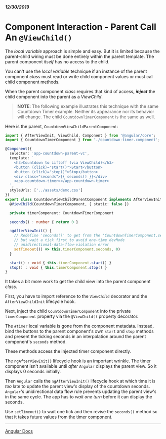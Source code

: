 ##### 12/30/2019
# Component Interaction - Parent Call An `@ViewChild()`
The _local variable_ approach is simple and easy.  But it is limited because the parent-child wiring must be done entirely within the parent template.  The parent component _itself_ has no access to the child.

You can't use the _local variable_ technique if an instance of the parent component _class_ must read or write child component values or must call child component methods.

When the parent component _class_ requires that kind of access, **_inject_** the child component into the parent as a _ViewChild_.

  > **NOTE**: The following example illustrates this technique with the same Countdown Timer example.  Neither its appearance nor its behavior will change.  The child `CountdownTimerComponent` is the same as well.

Here is the parent, `CountdownViewChildParentComponent`:

```ts
import { AfterViewInit, ViewChild, Component } from '@angular/core';
import { CountdownTimerComponent } from './countdown-timer.component';

@Component({
  selector: 'app-countdown-parent-vc',
  template: `
    <h3>Countdown to Liftoff (via ViewChild)</h3>
    <button (click)="start()">Start</button>
    <button (click)="stop()">Stop</button>
    <div class="seconds">{{ seconds() }}</div>
    <app-countdown-timer></app-countdown-timer>
  `,
  styleUrls: ['../assets/demo.css']
})
export class CountdownViewChildParentComponent implements AfterViewInit {
  @ViewChild(CountdownTimerComponent, { static: false })

  private timerComponent: CountdownTimerComponent

  seconds() : number { return 0 }

  ngAfterViewInit() {
    // Redefine 'seconds()' to get from the 'CountdownTimerComponent.seconds'
    // but wait a tick first to avoid one-time devMode
    // unidirectional-data-flow-violation error
    setTimeout(() => this.timerComponent.seconds, 0)
  }

  start() : void { this.timerComponent.start() }
  stop() : void { this.timerComponent.stop() }
} 
```

It takes a bit more work to get the child view into the parent component _class_.

First, you have to import reference to the `ViewChild` decorator and the `AfterViewChildInit` lifecycle hook.

Next, inject the child `CountdownTimerComponent` into the private `timerComponent` property via the `@ViewChild()` property decorator.

The `#timer` local variable is gone from the component metadata.  Instead, bind the buttons to the parent component's own `start` and `stop` methods and present the ticking seconds in an interpolation around the parent component's `seconds` method.

These methods access the injected timer component directly.

The `ngAfterViewInit()` lifecycle hook is an important wrinkle.  The timer component isn't available until _after_ `Angular` displays the parent view.  So it displays 0 seconds initially.

Then `Angular` calls the `ngAfterViewInit()` lifecycle hook at which time it is _too_ late to update the parent view's display of the countdown seconds.  `Angular`'s unidirectional data flow rule prevents updating the parent view's in the same cycle.  The app has to _wait one turn_ before it can display the seconds.

Use `setTimeout()` to wait one tick and then revise the `seconds()` method so that it takes future values from the timer component.

---

[Angular Docs](https://angular.io/guide/component-interaction#parent-calls-an-viewchild)